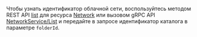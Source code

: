 Чтобы узнать идентификатор облачной сети, воспользуйтесь методом REST API [list](../../vpc/api-ref/Network/list) для ресурса [Network](../../vpc/api-ref/Network/index.md) или вызовом gRPC API [NetworkService/List](../../vpc/api-ref/grpc/Network/list.md) и передайте в запросе идентификатор каталога в параметре `folderId`.
